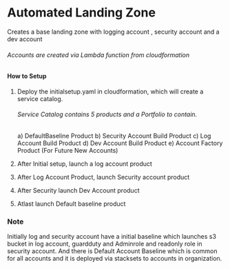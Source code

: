 
# Automated Landing Zone

Creates a base landing zone with logging account , security account and a dev account
###### Accounts are created via Lambda function from cloudformation 

#### How to Setup

1. Deploy the initialsetup.yaml in cloudformation, which will create a service catalog.
    
   ###### Service Catalog contains 5 products and a Portfolio to contain.
      a) DefaultBaseline Product
      b) Security Account Build Product
      c) Log Account Build Product
      d) Dev Account Build Product
      e) Account Factory Product (For Future New Accounts)


2. After Initial setup, launch a log account product 
3. After Log Account Product, launch Security account product
4. After Security launch Dev Account product
5. Atlast launch Default baseline product



### Note 

Initially log and security account have a initial baseline which launches s3 bucket in log account, guardduty and Adminrole and readonly role in security account.
And there is Default Account Baseline which is common for all accounts and it is deployed via stacksets to accounts in organization.

 
